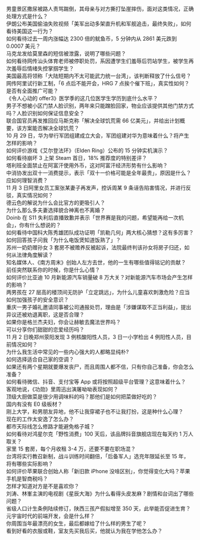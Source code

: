 男童景区撒尿被路人责骂踹倒，其母亲与对方撕打坠崖摔伤，面对这类情况，正确处理方式是什么？  
伊朗公布美国偷油失败视频「美军出动多架直升机和军舰追击，最终失败」，如何看待美国这一行为？  
如何看待过去一周内涨幅达 2300 倍的鱿鱼币，5 分钟内从 2861 美元跌到 0.0007 美元？  
马克龙发给莫里森的短信被泄露，说明了哪些问题？  
如何看待网传汕头体育老师被停职处罚，系因遭学生们羞辱后罚站学生，被学生再次羞辱后情绪失控掌掴学生？  
美国最高将领称「大陆短期内不太可能武力统一台湾」，该判断释放了什么信号？  
网传阿里试行新工制，「6 点后不能开会，HRG 7 点挨个催下班」，真实性如何？是否有全面推广可能？  
《令人心动的 offer3》医学季的这几位医学生学历到底什么水平？  
男子不想被小区门禁人脸识别，两年来只能蹭脸回家，物业应该提供其他门禁方式吗？人脸识别如何保证信息安全？  
联合国官员再发推回应马斯克称「解决全球饥荒需 66 亿美元」，并给出计划概要，该方案能否解决全球饥荒？  
10 月 29 日，华为举行军团组建成立大会，军团组建对华为意味着什么？将产生怎样的影响？  
如何评价游戏《艾尔登法环》（Elden Ring）公布的 15 分钟实机演示？  
如何看待崩坏 3 上架 Steam 首日，18% 推荐度的特别差评？  
塔利班全面禁止在阿富汗使用外币，这对阿富汗经济形势有什么影响？  
中消协发出双十一消费提示，表示「双十一价格可能是全年最贵」，原因是什么？应如何理智消费？  
11 月 3 日阿里女员工案张某妻子再发声，控诉周某 9 条诬告陷害情况，并进行反驳，真实情况如何？  
德云色的解说为什么会比官方的更吸引人？  
为什么那么多夫妻选择貌合神离也不离婚？  
Doinb 在 S11 失利后直播致歉并表示「世界赛是我的问题，希望能再给一次机会」，你有什么想说的？  
如何看待中国科大陈秀雄团队成功证明「凯勒几何」两大核心猜想？这有多厉害？  
如何回答孩子问我「为什么电饭煲知道饭熟了」？  
苏州一奶奶赠孙女 3 套房不被赡养反被起诉，法院最终判该孙女将房子归还，如何从法律角度解读？  
知名媒体人、《南方周末》创始人左方去世，他的一生有哪些值得铭记的贡献？  
前任突然联系你的时候，你是什么心情？  
如何评价比亚迪 10 月新能源汽车销量破 8 万大关？对新能源汽车市场会产生怎样的影响？  
两男孩在 27 层高的楼顶间无防护「立定跳远」，为什么儿童喜欢刺激危险？应当如何加强孩子的安全意识？  
重庆一男子婚礼邀请同事被公司通报处罚，理由是「涉嫌谋取不正当利益」，提出异议还被劝退离职，这是否合理？  
如果你是格兰杰夫妇，你会让赫敏去魔法世界吗？  
可以分享你们甜甜的恋爱经历吗？  
11 月 2 日晚郑州荥阳发现 3 例核酸阳性人员，3 日一小学检出 4 例阳性人员，目前情况如何？  
为什么我生活中常见的一些内心强大的人都略显纯朴?  
如何选择适合自己家的空调？  
如果还有两个星期就要爆发丧尸，而且周围人都不信，只有你自己准备，你会怎么准备？  
如何看待微信、抖音、支付宝等 App 或将按照超级平台管理？这意味着什么？  
客观地说，《功勋》里周迅出演屠呦呦表现如何？  
顶级大厨做菜是很少用调味料的吗？那他们是如何把菜做好吃的？  
国内有没有 E0 级板材？  
刚上大学，和男朋友异地，他不让我穿裙子也不让我打扮，这是种什么心理？  
现在的工作太安逸了怎么办？  
都市天际线怎么修路才能避免格子城？  
如何看待对鸿星尔克「野性消费」100 天后，该品牌抖音旗舰店现在每天约 1 万人取关？  
家里 15 套房，每个月收租 3-4 万，还要不要在职场混？  
台湾将实行教召新制，战斗训练时间翻倍，「后备军人」选充年限延长至 15 年，将有哪些实际影响？  
如何评价苹果联合创始人称「新旧款 iPhone 没啥区别」，你觉得变化大吗？苹果手机是智商税吗？  
怎样才知道对方是不是喜欢你？  
刘涛、林峯主演的电视剧《星辰大海》为什么看得头皮发麻？剧情和台词出了哪些问题？  
省级人口计生条例陆续修订，陕西三孩产假拟增至 350 天，此举能否促进生育？  
元宇宙时代的前端开发，会是什么样？  
你周围当年最漂亮的女生，最后都嫁给了什么样的男生了呢？  
看到好看的衣服或鞋，室友先买我后买，他就认为我在学他怎么办？  
